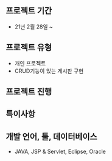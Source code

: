 

## 프로젝트 기간
- 21년 2월 28일 ~

## 프로젝트 유형
- 개인 프로젝트
- CRUD기능이 있는 게시판 구현

## 프로젝트 진행

## 특이사항

## 개발 언어, 툴, 데이터베이스
- JAVA, JSP & Servlet, Eclipse, Oracle

